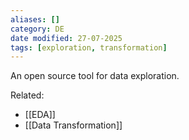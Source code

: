 ```yaml
---
aliases: []
category: DE
date modified: 27-07-2025
tags: [exploration, transformation]
---
```

An open source tool for data exploration.

Related:
- [[EDA]]
- [[Data Transformation]]
